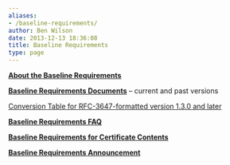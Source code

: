 ```yaml
---
aliases:
- /baseline-requirements/
author: Ben Wilson
date: 2013-12-13 18:36:08
title: Baseline Requirements
type: page
---
```


**[About the Baseline Requirements][1]**

**[Baseline Requirements Documents][2]** – current and past versions

[Conversion Table for RFC-3647-formatted version 1.3.0 and later][3]

**[Baseline Requirements FAQ][4]**

**[Baseline Requirements for Certificate Contents][5]**

**[Baseline Requirements Announcement][6]**

[1]: /working-groups/server/baseline-requirements/about/ "About the Baseline Requirements"
[2]: /working-groups/server/baseline-requirements/documents/ "Baseline Requirements"
[3]: /uploads/RFC3647_Comparison_Table_for_Baseline_Requirements.pdf
[4]: /working-groups/server/baseline-requirements/faq/ "FAQ for Baseline Requirements"
[5]: /working-groups/server/baseline-requirements/certificate-contents/ "Certificate Contents for Baseline SSL"
[6]: /2011/12/14/cabrowser-forum-approves-baseline-requirements-for-ssltls-certificates/ "CA/Browser Forum Approves Baseline Requirements for SSL/TLS Certificates"